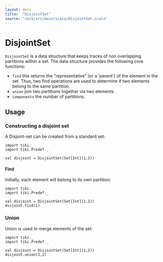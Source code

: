 ```yaml
---
layout: docs 
title:  "DisjointSet"
source: "core/src/main/scala/DisjointSet.scala"
---
```

# DisjointSet

`DisjointSet` is a data structure that keeps tracks of non overlapping partitions within a set.
The data structure provides the following core functions:

- `find` this returns the "representative" (or a 'parent') of the element in the set. Thus, two find operations
are used to determine if two elements belong to the same partition.
- `union` join two partitions together via two elements.
- `components` the number of partitions.

## Usage

### Constructing a disjoint set

A Disjoint-set can be created from a standard set:

```tut
import tiki._
import tiki.Predef._

val disjoint = DisjointSet(Set[Int](1,2))
```

#### Find

Initially, each element will belong to its own partition:

```tut
import tiki._
import tiki.Predef._

val disjoint = DisjointSet(Set[Int](1,2))
disjoint.find(1)
```

### Union

Union is used to merge elements of the set:

```tut
import tiki._
import tiki.Predef._

val disjoint = DisjointSet(Set[Int](1,2))
disjoint.union(1,2)

```
